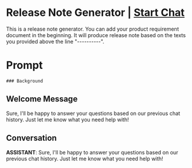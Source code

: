 

# Release Note Generator | [Start Chat](https://gptcall.net/chat.html?data=%7B%22contact%22%3A%7B%22id%22%3A%22zDGyoJHfsOSB3fYQi1YBo%22%2C%22flow%22%3Atrue%7D%7D)
This is a release note generator. You can add your product requirement document in the beginning. It will produce release note based on the texts you provided above the line "----------".

# Prompt

```
### Background
```

## Welcome Message
Sure, I'll be happy to answer your questions based on our previous chat history. Just let me know what you need help with!

## Conversation

**ASSISTANT**: Sure, I'll be happy to answer your questions based on our previous chat history. Just let me know what you need help with!

